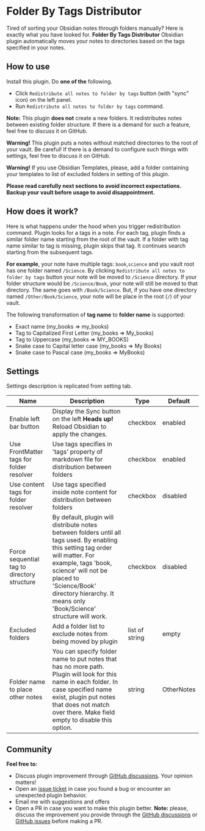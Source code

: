 # Folder By Tags Distributor
Tired of sorting your Obsidian notes through folders manually?
Here is exactly what you have looked for.
**Folder By Tags Distributor** Obsidian plugin automatically moves your notes to directories based on the tags
specified in your notes. 

## How to use
Install this plugin. Do **one of the** following.
- Click `Redistribute all notes to folder by tags` button (with "sync" icon) on the left panel.
- Run `Redistribute all notes to folder by tags` command.

**Note:** This plugin **does not** create a new folders.
It redistributes notes between existing folder structure.
If there is a demand for such a feature, feel free to discuss it on GitHub.

**Warning!**
This plugin puts a notes without matched directories to the root of your vault.
Be careful!
If there is a demand to configure such things with settings, feel free to discuss it on GitHub.

**Warning!**
If you use Obsidian Templates, please,
add a folder containing your templates to list of excluded folders in setting of this plugin.

**Please read carefully next sections to avoid incorrect expectations.
Backup your vault before usage to avoid disappointment.**

## How does it work?
Here is what happens under the hood when you trigger redistribution command.
Plugin looks for a tags in a note.
For each tag, plugin finds a similar folder name starting from the root of the vault.
If a folder with tag name similar to tag is missing, plugin skips that tag. It continues search starting from the subsequent tags.

**For example**, your note have multiple tags: `book`,`science` and you vault root has one folder named `/Science`.
By clicking `Redistribute all notes to folder by tags` button your note will be moved to `/Science` directory.
If your folder structure would be `/Science/Book`, your note will still be moved to that directory.
The same goes with `/Book/Science`.
But, if you have one directory named `/Other/Book/Science`, your note will be place in the root (`/`) of your vault. 

The following transformation of **tag name** to **folder name** is supported:
- Exact name (my_books => my_books) 
- Tag to Capitalized First Letter (my_books => My_books)  
- Tag to Uppercase (my_books => MY_BOOKS)
- Snake case to Capital letter case (my_books => My Books)
- Snake case to Pascal case (my_books => MyBooks)

## Settings
Settings description is replicated from setting tab.

| Name                                        | Description                                                                                                                                                                                                                                                                 | Type           | Default    |
|---------------------------------------------|-----------------------------------------------------------------------------------------------------------------------------------------------------------------------------------------------------------------------------------------------------------------------------|----------------|------------|
| Enable left bar button                      | Display the Sync button on the left **Heads up!** Reload Obsidian to apply the changes.                                                                                                                                                                                     | checkbox       | enabled    |
| Use FrontMatter tags for folder resolver    | Use tags specifies in 'tags' property of markdown file for distribution between folders                                                                                                                                                                                     | checkbox       | enabled    |
| Use content tags for folder resolver        | Use tags specified inside note content for distribution between folders                                                                                                                                                                                                     | checkbox       | disabled   |
| Force sequential tag to directory structure | By default, plugin will distribute notes between folders until all tags used. By enabling this setting tag order will matter. For example, tags 'book, science' will not be placed to 'Science/Book' directory hierarchy. It means only 'Book/Science' structure will work. | checkbox       | disabled   |
| Excluded folders                            | Add a folder list to exclude notes from being moved by plugin                                                                                                                                                                                                               | list of string | empty      |
| Folder name to place other notes            | You can specify folder name to put notes that has no more path. Plugin will look for this name in each folder. In case specified name exist, plugin put notes that does not match over there. Make field empty to disable this option.                                      | string         | OtherNotes |

## Community
**Feel free to:**
- Discuss plugin improvement through [GitHub discussions](https://github.com/RevoTale/obsidian-folder-by-tags-distributor-plugin/discussions). Your opinion matters!
- Open an [issue ticket](https://github.com/RevoTale/obsidian-folder-by-tags-distributor-plugin/issues) in case you found a bug or encounter an unexpected plugin behavior.
- Email me with suggestions and offers
- Open a PR in case you want to make this plugin better. **Note:** please, discuss the improvement you provide through the [GitHub discussions](https://github.com/RevoTale/obsidian-folder-by-tags-distributor-plugin/discussions) or [GitHub issues](https://github.com/RevoTale/obsidian-folder-by-tags-distributor-plugin/issues) before making a PR.


